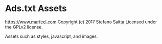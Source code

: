 # Ads.txt Assets #
https://www.marfeel.com
Copyright (c) 2017 Stefano Saitta
Licensed under the GPLv2 license.

Assets such as styles, javascript, and images.